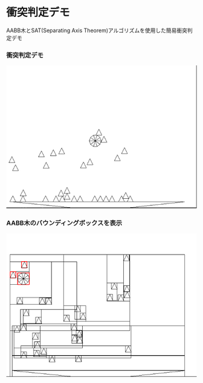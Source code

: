 # 衝突判定デモ
AABB木とSAT(Separating Axis Theorem)アルゴリズムを使用した簡易衝突判定デモ

### 衝突判定デモ
![mouse_drag.gif](images/mouse_drag.gif)

### AABB木のバウンディングボックスを表示
![debug.png](images/debug.png)